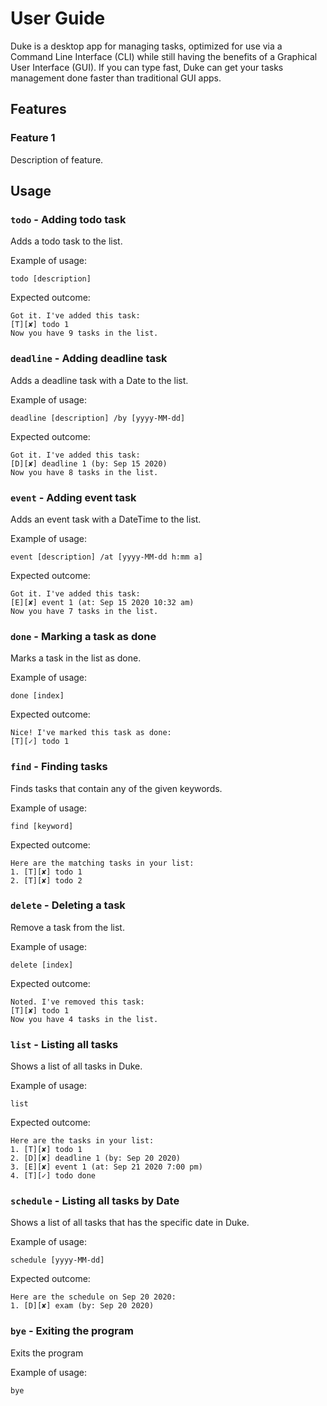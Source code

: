 # User Guide
Duke is a desktop app for managing tasks, optimized for use via a Command Line Interface (CLI) while still having the 
benefits of a Graphical User Interface (GUI). If you can type fast, Duke can get your tasks management done faster than 
traditional GUI apps.

## Features 

### Feature 1 
Description of feature.

## Usage

### `todo` - Adding todo task

Adds a todo task to the list.

Example of usage: 

`todo [description]`

Expected outcome:

`Got it. I've added this task: `<br/>
`[T][✘] todo 1`<br/>
`Now you have 9 tasks in the list.`

### `deadline` - Adding deadline task

Adds a deadline task with a Date to the list.

Example of usage: 

`deadline [description] /by [yyyy-MM-dd]`

Expected outcome:

`Got it. I've added this task: `<br/>
`[D][✘] deadline 1 (by: Sep 15 2020)`<br/>
`Now you have 8 tasks in the list.`

### `event` - Adding event task

Adds an event task with a DateTime to the list.

Example of usage: 

`event [description] /at [yyyy-MM-dd h:mm a]`

Expected outcome:

`Got it. I've added this task: `<br/>
`[E][✘] event 1 (at: Sep 15 2020 10:32 am)`<br/>
`Now you have 7 tasks in the list.`

### `done` - Marking a task as done

Marks a task in the list as done.

Example of usage: 

`done [index]`

Expected outcome:

`Nice! I've marked this task as done: `<br/>
`[T][✓] todo 1`

### `find` - Finding tasks

Finds tasks that contain any of the given keywords.

Example of usage: 

`find [keyword]`

Expected outcome:

`Here are the matching tasks in your list: `<br/>
`1. [T][✘] todo 1`<br/>
`2. [T][✘] todo 2`

### `delete` - Deleting a task

Remove a task from the list.

Example of usage: 

`delete [index]`

Expected outcome:

`Noted. I've removed this task: `<br/>
`[T][✘] todo 1`<br/>
`Now you have 4 tasks in the list.`

### `list` - Listing all tasks

Shows a list of all tasks in Duke.

Example of usage: 

`list`

Expected outcome:

`Here are the tasks in your list: `<br/>
`1. [T][✘] todo 1`<br/>
`2. [D][✘] deadline 1 (by: Sep 20 2020)`<br/>
`3. [E][✘] event 1 (at: Sep 21 2020 7:00 pm)`<br/>
`4. [T][✓] todo done`



### `schedule` - Listing all tasks by Date

Shows a list of all tasks that has the specific date in Duke.

Example of usage: 

`schedule [yyyy-MM-dd]`

Expected outcome:

`Here are the schedule on Sep 20 2020: `<br/>
`1. [D][✘] exam (by: Sep 20 2020)`

### `bye` - Exiting the program

Exits the program

Example of usage: 

`bye`
